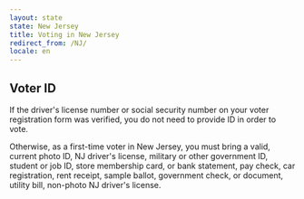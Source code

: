 ```yaml
---
layout: state
state: New Jersey
title: Voting in New Jersey
redirect_from: /NJ/
locale: en
---
```


## Voter ID

If the driver's license number or social security number on your voter registration form was verified, you do not need to provide ID in order to vote.

Otherwise, as a first-time voter in New Jersey, you must bring a valid, current photo ID, NJ driver's license, military or other government ID, student or job ID, store membership card, or bank statement, pay check, car registration, rent receipt, sample ballot, government check, or document, utility bill, non-photo NJ driver's license.
